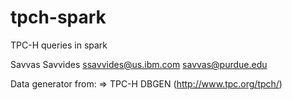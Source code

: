 # tpch-spark
TPC-H queries in spark

Savvas Savvides
ssavvides@us.ibm.com
savvas@purdue.edu

Data generator from:
=> TPC-H DBGEN (http://www.tpc.org/tpch/)
